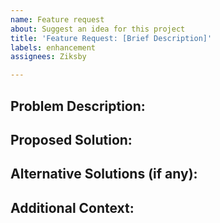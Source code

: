 ```yaml
---
name: Feature request
about: Suggest an idea for this project
title: 'Feature Request: [Brief Description]'
labels: enhancement
assignees: Ziksby

---
```


## Problem Description:

<!--- Describe the problem or need that this feature request addresses. Provide a clear and concise explanation of why you believe this feature is necessary. -->

## Proposed Solution:

<!--- Describe the solution or feature you would like to see implemented. Be clear and concise about what you expect this feature to do. -->

## Alternative Solutions (if any):

<!--- If you've considered alternative solutions or features, briefly describe them here. -->

## Additional Context:

<!--- Provide any additional context, use cases, or examples that might help explain or support your feature request. You can also include screenshots or other relevant information. -->

